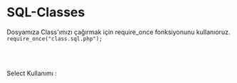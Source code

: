SQL-Classes
===========

Dosyamıza Class'ımızı çağırmak için require_once fonksiyonunu kullanıoruz. <br />
<code>require_once("class.sql.php");</code>

<br /> <br />

<p>Select Kullanımı : </p>
